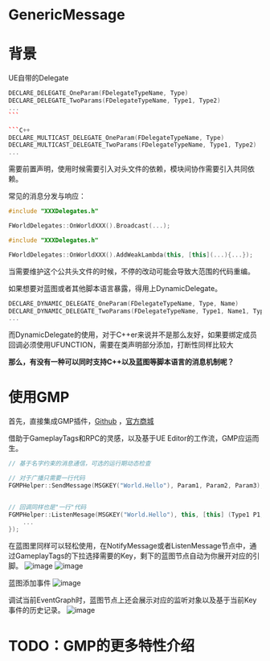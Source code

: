 # GenericMessage

# 背景

UE自带的Delegate

````C++
DECLARE_DELEGATE_OneParam(FDelegateTypeName, Type)
DECLARE_DELEGATE_TwoParams(FDelegateTypeName, Type1, Type2)
...
```

```C++
DECLARE_MULTICAST_DELEGATE_OneParam(FDelegateTypeName, Type)
DECLARE_MULTICAST_DELEGATE_TwoParams(FDelegateTypeName, Type1, Type2)
...
````

需要前置声明，使用时候需要引入对头文件的依赖，模块间协作需要引入共同依赖。

常见的消息分发与响应：

```C++
#include "XXXDelegates.h"

FWorldDelegates::OnWorldXXX().Broadcast(...);
````

```C++
#include "XXXDelegates.h"

FWorldDelegates::OnWorldXXX().AddWeakLambda(this, [this](...){...});
```

当需要维护这个公共头文件的时候，不停的改动可能会导致大范围的代码重编。

如果想要对蓝图或者其他脚本语言暴露，得用上DynamicDelegate。

```C++
DECLARE_DYNAMIC_DELEGATE_OneParam(FDelegateTypeName, Type, Name)
DECLARE_DYNAMIC_DELEGATE_TwoParams(FDelegateTypeName, Type1, Name1, Type2, Name2)
...
```

而DynamicDelegate的使用，对于C++er来说并不是那么友好，如果要绑定成员回调必须使用UFUNCTION，需要在类声明部分添加，打断性同样比较大


**那么，有没有一种可以同时支持C++以及蓝图等脚本语言的消息机制呢？**

# 使用GMP

首先，直接集成GMP插件，[Github](https://github.com/wangjieest/GenericMessagePlugin) ，[官方商城](https://www.unrealengine.com/marketplace/en-US/product/genericmessageplugin-gmp)

借助于GameplayTags和RPC的灵感，以及基于UE Editor的工作流，GMP应运而生。

```C++
// 基于名字约束的消息通信，可选的运行期动态检查

// 对于广播只需要一行代码
FGMPHelper::SendMessage(MSGKEY("World.Hello"), Param1, Param2, Param3);


// 回调同样也是"一行"代码
FGMPHelper::ListenMesage(MSGKEY("World.Hello"), this, [this] (Type1 P1, Type2 P2 ){
    ...
});


```


在蓝图里同样可以轻松使用，在NotifyMessage或者ListenMessage节点中，通过GameplayTags的下拉选择需要的Key，剩下的蓝图节点自动为你展开对应的引脚。
![image](https://user-images.githubusercontent.com/2570757/168963671-872b70ae-d8a3-4ad0-bc19-3e444ce4b29c.png)
![image](https://i.loli.net/2020/05/01/Tglj7zZHaiQ9x85.gif)

蓝图添加事件
![image](https://i.loli.net/2020/05/01/eHxvFhskKrcpaV8.gif)

调试当前EventGraph时，蓝图节点上还会展示对应的监听对象以及基于当前Key事件的历史记录。
![image](https://i.loli.net/2020/05/01/2d76hwVL3JXmp8s.gif)


# TODO：GMP的更多特性介绍






